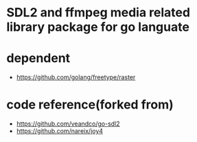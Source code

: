 # SDL2 and ffmpeg media related library package for go languate

# dependent
* https://github.com/golang/freetype/raster

# code reference(forked from)
* https://github.com/veandco/go-sdl2
* https://github.com/nareix/joy4
